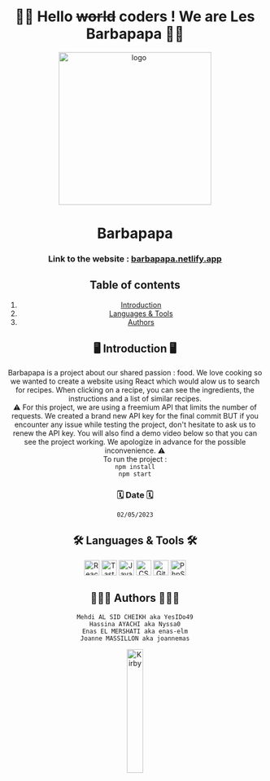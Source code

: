 <div align="center">

# 👋🏼 Hello ~~world~~ coders ! We are Les Barbapapa 👋🏼
<center></center>
<img alt="logo" src="https://photos.tf1.fr/450/225/logo-programme-barbapapa-6f2e6f-b9c99c-0@1x.png" width="300px" />

# Barbapapa
 
 ### Link to the website : <a href="https://barbapapa.netlify.app">barbapapa.netlify.app</a>

## Table of contents
1. [Introduction](#-introduction-)
2. [Languages & Tools](#-languages--tools-)
3. [Authors](#-authors-)
 
## 🖥 Introduction 🖥
Barbapapa is a project about our shared passion : food. We love cooking so we wanted to create a website using React which would alow us to search for recipes. When clicking on a recipe, you can see the ingredients, the instructions and a list of similar recipes.
 <br>
:warning: For this project, we are using a freemium API that limits the number of requests. We created a brand new API key for the final commit BUT if you encounter any issue while testing the project, don't hesitate to ask us to renew the API key. You will also find a demo video below so that you can see the project working. We apologize in advance for the possible inconvenience. :warning:
<br>
To run the project :
<br>
```npm install```
<br>
```npm start```

### 🗓 Date 🗓
```
02/05/2023
```

## 🛠 Languages & Tools 🛠

<img alt="React" width="30px" src="https://upload.wikimedia.org/wikipedia/commons/thumb/a/a7/React-icon.svg/1200px-React-icon.svg.png" />
<img alt="Tasty API" width="30px" src="https://play-lh.googleusercontent.com/gcAQcWADEZsAU8DPXisFrTF2Y9eFNF-l7IZmYt0oOLK4vXewovKreaz6jEBG_2wWNw" />
<img alt="JavaScript" width="30px" src="https://raw.githubusercontent.com/github/explore/80688e429a7d4ef2fca1e82350fe8e3517d3494d/topics/javascript/javascript.png" />
<img alt="CSS3" width="30px" src="https://raw.githubusercontent.com/github/explore/80688e429a7d4ef2fca1e82350fe8e3517d3494d/topics/css/css.png" />
<img alt="GitHub" width="30px" src="https://raw.githubusercontent.com/github/explore/78df643247d429f6cc873026c0622819ad797942/topics/github/github.png" />
<img alt="PhpStorm" width="30px" src="https://upload.wikimedia.org/wikipedia/commons/thumb/c/c9/PhpStorm_Icon.svg/1200px-PhpStorm_Icon.svg.png" />

## 👩🏻‍💻 Authors 🧑🏻‍💻
```
Mehdi AL SID CHEIKH aka YesIDo49
Hassina AYACHI aka Nyssa0
Enas EL MERSHATI aka enas-elm
Joanne MASSILLON aka joannemas
```

<img alt="Kirby" width="25%" src="https://media.tenor.com/L4TD4MWFy40AAAAi/kirby.gif" />

</div>
